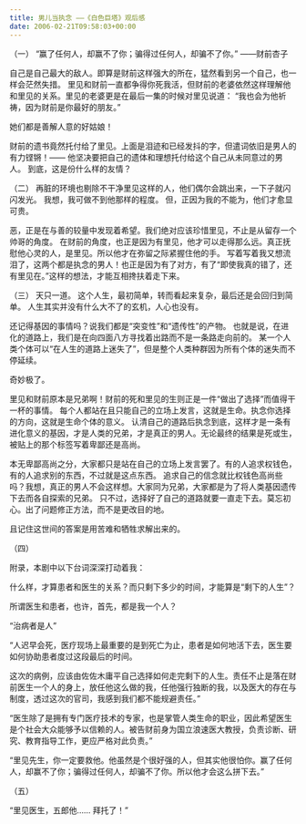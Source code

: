 ```yaml
---
title: 男儿当执念 ——《白色巨塔》观后感
date: 2006-02-21T09:58:03+00:00
---
```

（一）
“赢了任何人，却赢不了你；骗得过任何人，却骗不了你。”
——财前杏子

自己是自己最大的敌人。即算是财前这样强大的所在，猛然看到另一个自己，也一样会茫然失措。
里见和财前一直都争得你死我活，但财前的老婆依然这样理解他和里见的关系。里见的老婆更是在最后一集的时候对里见说道：
“我也会为他祈祷，因为财前是你最好的朋友。”

她们都是善解人意的好姑娘！

财前的遗书竟然托付给了里见。上面是泪迹和已经发抖的字，但遣词依旧是男人的有力铿锵！—— 他坚决要把自己的遗体和理想托付给这个自己从未同意过的男人。
到底，这是份什么样的友情？

（二）
再脏的环境也剔除不干净里见这样的人，他们偶尔会跳出来，一下子就闪闪发光。
我想，我可做不到他那样的程度。
但，正因为我的不能为，他们才愈显可贵。

恶，正是在与善的较量中发现着希望。我们绝对应该珍惜里见，不止是从留存一个帅哥的角度。
在财前的角度，也正是因为有里见，他才可以走得那么远。真正抚慰他心灵的人，是里见。所以他才在弥留之际紧握住他的手。
写着写着我又想流泪了，这两个都是执念的男人！也正是因为有了对方，有了“即使我真的错了，还有里见在。”这样的想法，才能互相搀扶着走下来。

（三）
天只一道。
这个人生，最初简单，转而看起来复杂，最后还是会回归到简单。
人生其实并没有什么大不了的玄机，人心也没有。

还记得基因的事情吗？说我们都是“突变性”和“遗传性”的产物。
也就是说，在进化的道路上，我们是在向四面八方寻找着出路而不是一条路走向前的。
某一个人类个体可以“在人生的道路上迷失了”，但是整个人类种群因为所有个体的迷失而不停延续。

奇妙极了。

里见和财前原本是兄弟啊！财前的死和里见的生则正是一件“做出了选择”而值得干一杯的事情。
每个人都站在且只能自己的立场上发言，这就是生命。执念你选择的方向，这就是生命个体的意义。
认清自己的道路后执念到底，这样才是一条有进化意义的基因，才是人类的兄弟，才是真正的男人。无论最终的结果是死或生，被贴上的那个标签写着卑鄙还是高尚。

本无卑鄙高尚之分，大家都只是站在自己的立场上发言罢了。有的人追求权钱色，有的人追求别的东西，不过就是这点东西。
追求自己的信念就比权钱色高尚些吗？我想，真正的男人不会这样想。大家同为兄弟，大家都是为了将人类基因遗传下去而各自探索的兄弟。
只不过，选择好了自己的道路就要一直走下去。莫忘初心。出了问题修正方法，而不是更改目的地。

且记住这世间的答案是用苦难和牺牲求解出来的。

（四）

附录，本剧中以下台词深深打动着我：

什么样，才算患者和医生的关系？而只剩下多少的时间，才能算是“剩下的人生”？

所谓医生和患者，也许，首先，都是我一个人？

“治病者是人”

“人迟早会死，医疗现场上最重要的是到死亡为止，患者是如何地活下去，医生要如何协助患者度过这段最后的时间。

这次的病例，应该由佐佐木庸平自己选择如何走完剩下的人生。责任不止是落在财前医生一个人的身上，放任他这么做的我，任他强行独断的我，以及医大的存在与制度，透过这次的官司，我感到我们都不能规避责任。”

“医生除了是拥有专门医疗技术的专家，也是掌管人类生命的职业，因此希望医生是个社会大众能够予以信赖的人。被告财前身为国立浪速医大教授，负责诊断、研究、教育指导工作，更应严格对此负责。”

“里见先生，你一定要救他。他虽然是个很好强的人，但其实他很怕你。赢了任何人，却赢不了你；骗得过任何人，却骗不了你。所以他才会这么拼下去。”

（五）

“里见医生，五郎他……
 拜托了！”
